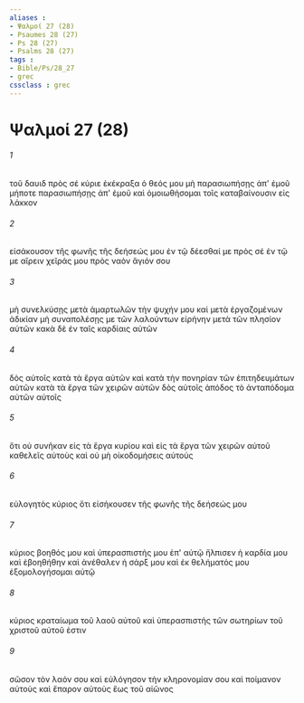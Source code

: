 ```yaml
---
aliases : 
- Ψαλμοί 27 (28)
- Psaumes 28 (27)
- Ps 28 (27)
- Psalms 28 (27)
tags : 
- Bible/Ps/28_27
- grec
cssclass : grec
---
```


# Ψαλμοί 27 (28)

###### 1
τοῦ δαυιδ πρὸς σέ κύριε ἐκέκραξα ὁ θεός μου μὴ παρασιωπήσῃς ἀπ' ἐμοῦ μήποτε παρασιωπήσῃς ἀπ' ἐμοῦ καὶ ὁμοιωθήσομαι τοῖς καταβαίνουσιν εἰς λάκκον
###### 2
εἰσάκουσον τῆς φωνῆς τῆς δεήσεώς μου ἐν τῷ δέεσθαί με πρὸς σέ ἐν τῷ με αἴρειν χεῖράς μου πρὸς ναὸν ἅγιόν σου
###### 3
μὴ συνελκύσῃς μετὰ ἁμαρτωλῶν τὴν ψυχήν μου καὶ μετὰ ἐργαζομένων ἀδικίαν μὴ συναπολέσῃς με τῶν λαλούντων εἰρήνην μετὰ τῶν πλησίον αὐτῶν κακὰ δὲ ἐν ταῖς καρδίαις αὐτῶν
###### 4
δὸς αὐτοῖς κατὰ τὰ ἔργα αὐτῶν καὶ κατὰ τὴν πονηρίαν τῶν ἐπιτηδευμάτων αὐτῶν κατὰ τὰ ἔργα τῶν χειρῶν αὐτῶν δὸς αὐτοῖς ἀπόδος τὸ ἀνταπόδομα αὐτῶν αὐτοῖς
###### 5
ὅτι οὐ συνῆκαν εἰς τὰ ἔργα κυρίου καὶ εἰς τὰ ἔργα τῶν χειρῶν αὐτοῦ καθελεῖς αὐτοὺς καὶ οὐ μὴ οἰκοδομήσεις αὐτούς
###### 6
εὐλογητὸς κύριος ὅτι εἰσήκουσεν τῆς φωνῆς τῆς δεήσεώς μου
###### 7
κύριος βοηθός μου καὶ ὑπερασπιστής μου ἐπ' αὐτῷ ἤλπισεν ἡ καρδία μου καὶ ἐβοηθήθην καὶ ἀνέθαλεν ἡ σάρξ μου καὶ ἐκ θελήματός μου ἐξομολογήσομαι αὐτῷ
###### 8
κύριος κραταίωμα τοῦ λαοῦ αὐτοῦ καὶ ὑπερασπιστὴς τῶν σωτηρίων τοῦ χριστοῦ αὐτοῦ ἐστιν
###### 9
σῶσον τὸν λαόν σου καὶ εὐλόγησον τὴν κληρονομίαν σου καὶ ποίμανον αὐτοὺς καὶ ἔπαρον αὐτοὺς ἕως τοῦ αἰῶνος

